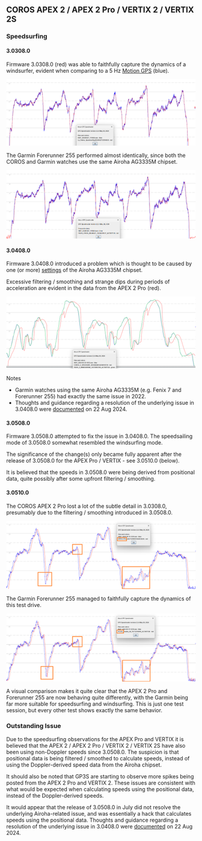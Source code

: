 ## COROS APEX 2 / APEX 2 Pro / VERTIX 2 / VERTIX 2S

### Speedsurfing

#### 3.0308.0

Firmware 3.0308.0 (red) was able to faithfully capture the dynamics of a windsurfer, evident when comparing to a 5 Hz [Motion GPS](https://www.motion-gps.com/motion/index.html) (blue).

![v-3-0308-0](img/v-3-0308-0.png)

The Garmin Forerunner 255 performed almost identically, since both the COROS and Garmin watches use the same Airoha AG3335M chipset.

![v-3-0308-0-fr-255](img/v-3-0308-0-fr-255.png)



#### 3.0408.0

Firmware 3.0408.0 introduced a problem which is thought to be caused by one (or more) [settings](../../smoothing/update.md) of the Airoha AG3335M chipset.

Excessive filtering / smoothing and strange dips during periods of acceleration are evident in the data from the APEX 2 Pro (red).

![v-3-0408-0-van](img/v-3-0408-0-van.png)

Notes

- Garmin watches using the same Airoha AG3335M (e.g. Fenix 7 and Forerunner 255) had exactly the same issue in 2022.
- Thoughts and guidance regarding a resolution of the underlying issue in 3.0408.0 were [documented](../../smoothing/update.md) on 22 Aug 2024.



#### 3.0508.0

Firmware 3.0508.0 attempted to fix the issue in 3.0408.0. The speedsailing mode of 3.0508.0 somewhat resembled the windsurfing mode.

The significance of the change(s) only became fully apparent after the release of 3.0508.0 for the APEX Pro / VERTIX - see 3.0510.0 (below).

It is believed that the speeds in 3.0508.0 were being derived from positional data, quite possibly after some upfront filtering / smoothing.



#### 3.0510.0

The COROS APEX 2 Pro lost a lot of the subtle detail in 3.0308.0, presumably due to the filtering / smoothing introduced in 3.0508.0.

![v-3-0510-0-coros](img/v-3-0510-0-coros.png)

The Garmin Forerunner 255 managed to faithfully capture the dynamics of this test drive.

![v-3-0510-0-garmin](img/v-3-0510-0-garmin.png)

A visual comparison makes it quite clear that the APEX 2 Pro and Forerunner 255 are now behaving quite differently, with the Garmin being far more suitable for speedsurfing and windsurfing. This is just one test session, but every other test shows exactly the same behavior.



### Outstanding Issue

Due to the speedsurfing observations for the APEX Pro and VERTIX it is believed that the APEX 2 / APEX 2 Pro / VERTIX 2 / VERTIX 2S have also been using non-Doppler speeds since 3.0508.0. The suspicion is that positional data is being filtered / smoothed to calculate speeds, instead of using the Doppler-derived speed data from the Airoha chipset.

It should also be noted that GP3S are starting to observe more spikes being posted from the APEX 2 Pro and VERTIX 2. These issues are consistent with what would be expected when calculating speeds using the positional data, instead of the Doppler-derived speeds.

It would appear that the release of 3.0508.0 in July did not resolve the underlying Airoha-related issue, and was essentially a hack that calculates speeds using the positional data. Thoughts and guidance regarding a resolution of the underlying issue in 3.0408.0 were [documented](../../smoothing/update.md) on 22 Aug 2024.

